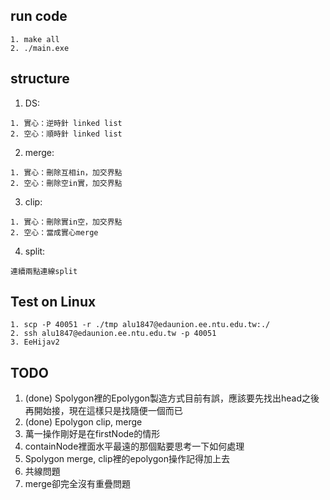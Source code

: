 ## run code
```
1. make all
2. ./main.exe
```

## structure
1. DS:
```
1. 實心：逆時針 linked list
2. 空心：順時針 linked list
```

2. merge:
```
1. 實心：刪除互相in，加交界點
2. 空心：刪除空in實，加交界點
```

3. clip:
```
1. 實心：刪除實in空，加交界點
2. 空心：當成實心merge
```

4. split:
```
連續兩點連線split
```

## Test on Linux
```
1. scp -P 40051 -r ./tmp alu1847@edaunion.ee.ntu.edu.tw:./
2. ssh alu1847@edaunion.ee.ntu.edu.tw -p 40051
3. EeHijav2
```


## TODO
1. (done) Spolygon裡的Epolygon製造方式目前有誤，應該要先找出head之後再開始接，現在這樣只是找隨便一個而已
2. (done) Epolygon clip, merge
3. 萬一操作剛好是在firstNode的情形
4. containNode裡面水平最遠的那個點要思考一下如何處理
5. Spolygon merge, clip裡的epolygon操作記得加上去
6. 共線問題
7. merge卻完全沒有重疊問題
